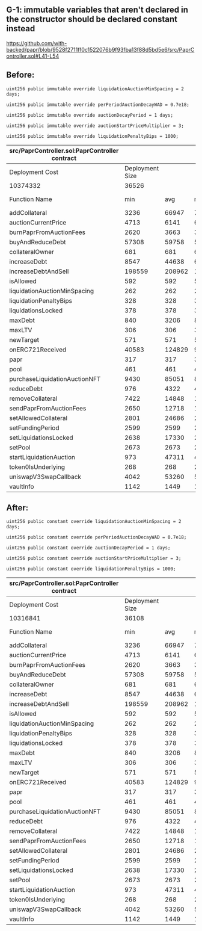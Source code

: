 ## G-1: immutable variables that aren't declared in the constructor should be declared constant instead

https://github.com/with-backed/papr/blob/9528f2711ff0c1522076b9f93fba13f88d5bd5e6/src/PaprController.sol#L41-L54

## Before:

```solidity
uint256 public immutable override liquidationAuctionMinSpacing = 2 days;
```
```solidity
uint256 public immutable override perPeriodAuctionDecayWAD = 0.7e18;
```
```solidity
uint256 public immutable override auctionDecayPeriod = 1 days;
```
```solidity
uint256 public immutable override auctionStartPriceMultiplier = 3;
```
```solidity
uint256 public immutable override liquidationPenaltyBips = 1000;
```

| src/PaprController.sol:PaprController contract |                 |        |        |        |         |
|------------------------------------------------|-----------------|--------|--------|--------|---------|
| Deployment Cost                                | Deployment Size |        |        |        |         |
| 10374332                                       | 36526           |        |        |        |         |
| Function Name                                  | min             | avg    | median | max    | # calls |
| addCollateral                                  | 3236            | 66947  | 79852  | 94442  | 26      |
| auctionCurrentPrice                            | 4713            | 6141   | 6713   | 6713   | 7       |
| burnPaprFromAuctionFees                        | 2620            | 3663   | 3663   | 4707   | 2       |
| buyAndReduceDebt                               | 57308           | 59758  | 59758  | 62209  | 2       |
| collateralOwner                                | 681             | 681    | 681    | 681    | 7       |
| increaseDebt                                   | 8547            | 44638  | 62475  | 62475  | 6       |
| increaseDebtAndSell                            | 198559          | 208962 | 198559 | 229769 | 3       |
| isAllowed                                      | 592             | 592    | 592    | 592    | 1       |
| liquidationAuctionMinSpacing                   | 262             | 262    | 262    | 262    | 1       |
| liquidationPenaltyBips                         | 328             | 328    | 328    | 328    | 4       |
| liquidationsLocked                             | 378             | 378    | 378    | 378    | 1       |
| maxDebt                                        | 840             | 3206   | 840    | 25233  | 36      |
| maxLTV                                         | 306             | 306    | 306    | 306    | 2       |
| newTarget                                      | 571             | 571    | 571    | 571    | 1       |
| onERC721Received                               | 40583           | 124829 | 97583  | 267393 | 48      |
| papr                                           | 317             | 317    | 317    | 317    | 68      |
| pool                                           | 461             | 461    | 461    | 461    | 184     |
| purchaseLiquidationAuctionNFT                  | 9430            | 85051  | 89316  | 109994 | 8       |
| reduceDebt                                     | 976             | 4322   | 4845   | 6622   | 4       |
| removeCollateral                               | 7422            | 14848  | 15826  | 26194  | 10      |
| sendPaprFromAuctionFees                        | 2650            | 12718  | 12718  | 22787  | 2       |
| setAllowedCollateral                           | 2801            | 24686  | 25570  | 27570  | 49      |
| setFundingPeriod                               | 2599            | 2599   | 2599   | 2599   | 1       |
| setLiquidationsLocked                          | 2638            | 17330  | 24676  | 24676  | 3       |
| setPool                                        | 2673            | 2673   | 2673   | 2673   | 1       |
| startLiquidationAuction                        | 973             | 47311  | 42708  | 75484  | 21      |
| token0IsUnderlying                             | 268             | 268    | 268    | 268    | 117     |
| uniswapV3SwapCallback                          | 4042            | 53260  | 56431  | 73945  | 25      |
| vaultInfo                                      | 1142            | 1449   | 1142   | 3142   | 26      |

## After:

```solidity
uint256 public constant override liquidationAuctionMinSpacing = 2 days;
```
```solidity
uint256 public constant override perPeriodAuctionDecayWAD = 0.7e18;
```
```solidity
uint256 public constant override auctionDecayPeriod = 1 days;
```
```solidity
uint256 public constant override auctionStartPriceMultiplier = 3;
```
```solidity
uint256 public constant override liquidationPenaltyBips = 1000;
```

| src/PaprController.sol:PaprController contract |                 |        |        |        |         |
|------------------------------------------------|-----------------|--------|--------|--------|---------|
| Deployment Cost                                | Deployment Size |        |        |        |         |
| 10316841                                       | 36108           |        |        |        |         |
| Function Name                                  | min             | avg    | median | max    | # calls |
| addCollateral                                  | 3236            | 66947  | 79852  | 94442  | 26      |
| auctionCurrentPrice                            | 4713            | 6141   | 6713   | 6713   | 7       |
| burnPaprFromAuctionFees                        | 2620            | 3663   | 3663   | 4707   | 2       |
| buyAndReduceDebt                               | 57308           | 59758  | 59758  | 62209  | 2       |
| collateralOwner                                | 681             | 681    | 681    | 681    | 7       |
| increaseDebt                                   | 8547            | 44638  | 62475  | 62475  | 6       |
| increaseDebtAndSell                            | 198559          | 208962 | 198559 | 229769 | 3       |
| isAllowed                                      | 592             | 592    | 592    | 592    | 1       |
| liquidationAuctionMinSpacing                   | 262             | 262    | 262    | 262    | 1       |
| liquidationPenaltyBips                         | 328             | 328    | 328    | 328    | 4       |
| liquidationsLocked                             | 378             | 378    | 378    | 378    | 1       |
| maxDebt                                        | 840             | 3206   | 840    | 25233  | 36      |
| maxLTV                                         | 306             | 306    | 306    | 306    | 2       |
| newTarget                                      | 571             | 571    | 571    | 571    | 1       |
| onERC721Received                               | 40583           | 124829 | 97583  | 267393 | 48      |
| papr                                           | 317             | 317    | 317    | 317    | 68      |
| pool                                           | 461             | 461    | 461    | 461    | 184     |
| purchaseLiquidationAuctionNFT                  | 9430            | 85051  | 89316  | 109994 | 8       |
| reduceDebt                                     | 976             | 4322   | 4845   | 6622   | 4       |
| removeCollateral                               | 7422            | 14848  | 15826  | 26194  | 10      |
| sendPaprFromAuctionFees                        | 2650            | 12718  | 12718  | 22787  | 2       |
| setAllowedCollateral                           | 2801            | 24686  | 25570  | 27570  | 49      |
| setFundingPeriod                               | 2599            | 2599   | 2599   | 2599   | 1       |
| setLiquidationsLocked                          | 2638            | 17330  | 24676  | 24676  | 3       |
| setPool                                        | 2673            | 2673   | 2673   | 2673   | 1       |
| startLiquidationAuction                        | 973             | 47311  | 42708  | 75484  | 21      |
| token0IsUnderlying                             | 268             | 268    | 268    | 268    | 117     |
| uniswapV3SwapCallback                          | 4042            | 53260  | 56431  | 73945  | 25      |
| vaultInfo                                      | 1142            | 1449   | 1142   | 3142   | 26      |